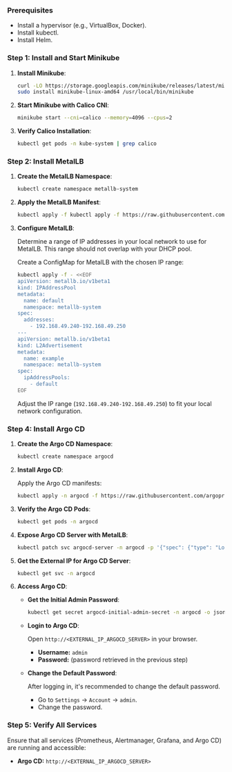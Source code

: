 ### Prerequisites

- Install a hypervisor (e.g., VirtualBox, Docker).
- Install kubectl.
- Install Helm.

### Step 1: Install and Start Minikube

1. **Install Minikube**:

    ```sh
    curl -LO https://storage.googleapis.com/minikube/releases/latest/minikube-linux-amd64
    sudo install minikube-linux-amd64 /usr/local/bin/minikube
    ```

2. **Start Minikube with Calico CNI**:

    ```sh
    minikube start --cni=calico --memory=4096 --cpus=2
    ```

3. **Verify Calico Installation**:

    ```sh
    kubectl get pods -n kube-system | grep calico
    ```

### Step 2: Install MetalLB

1. **Create the MetalLB Namespace**:

    ```sh
    kubectl create namespace metallb-system
    ```

2. **Apply the MetalLB Manifest**:

    ```sh
    kubectl apply -f kubectl apply -f https://raw.githubusercontent.com/metallb/metallb/v0.14.5/config/manifests/metallb-native.yaml

    ```

3. **Configure MetalLB**:

    Determine a range of IP addresses in your local network to use for MetalLB. This range should not overlap with your DHCP pool.

    Create a ConfigMap for MetalLB with the chosen IP range:

    ```sh
    kubectl apply -f - <<EOF
    apiVersion: metallb.io/v1beta1
    kind: IPAddressPool
    metadata:
      name: default
      namespace: metallb-system
    spec:
      addresses:
        - 192.168.49.240-192.168.49.250
    ---
    apiVersion: metallb.io/v1beta1
    kind: L2Advertisement
    metadata:
      name: example
      namespace: metallb-system
    spec:
      ipAddressPools:
        - default
    EOF
    ```

    Adjust the IP range (`192.168.49.240-192.168.49.250`) to fit your local network configuration.


### Step 4: Install Argo CD

1. **Create the Argo CD Namespace**:

    ```sh
    kubectl create namespace argocd
    ```

2. **Install Argo CD**:

    Apply the Argo CD manifests:

    ```sh
    kubectl apply -n argocd -f https://raw.githubusercontent.com/argoproj/argo-cd/stable/manifests/install.yaml
    ```

3. **Verify the Argo CD Pods**:

    ```sh
    kubectl get pods -n argocd
    ```

4. **Expose Argo CD Server with MetalLB**:

    ```sh
    kubectl patch svc argocd-server -n argocd -p '{"spec": {"type": "LoadBalancer"}}'
    ```

5. **Get the External IP for Argo CD Server**:

    ```sh
    kubectl get svc -n argocd
    ```

6. **Access Argo CD**:

    - **Get the Initial Admin Password**:

        ```sh
        kubectl get secret argocd-initial-admin-secret -n argocd -o jsonpath="{.data.password}" | base64 --decode ; echo
        ```

    - **Login to Argo CD**:

        Open `http://<EXTERNAL_IP_ARGOCD_SERVER>` in your browser.
        - **Username:** `admin`
        - **Password:** (password retrieved in the previous step)

    - **Change the Default Password**:

        After logging in, it's recommended to change the default password.
        - Go to `Settings` -> `Account` -> `admin`.
        - Change the password.

### Step 5: Verify All Services

Ensure that all services (Prometheus, Alertmanager, Grafana, and Argo CD) are running and accessible:

- **Argo CD:** `http://<EXTERNAL_IP_ARGOCD_SERVER>`
